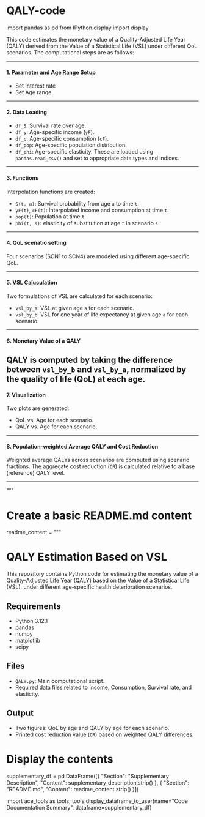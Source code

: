 # QALY-code
import pandas as pd
from IPython.display import display

This code estimates the monetary value of a Quality-Adjusted Life Year (QALY) derived from the Value of a Statistical Life (VSL) under different QoL scenarios. The computational steps are as follows:

---

#### 1. **Parameter and Age Range Setup**
- Set Interest rate
- Set Age range
---

#### 2. **Data Loading**
- `df_S`: Survival rate over age.
- `df_y`: Age-specific income (`yF`).
- `df_c`: Age-specific consumption (`cF`).
- `df_pop`: Age-specific population distribution.
- `df_phi`: Age-specific elasticity.
These are loaded using `pandas.read_csv()` and set to appropriate data types and indices.
---

#### 3. **Functions**
Interpolation functions are created:
- `S(t, a)`: Survival probability from age `a` to time `t`.
- `yF(t)`, `cF(t)`: Interpolated income and consumption at time `t`.
- `pop(t)`: Population at time `t`.
- `phi(t, s)`: elasticity of substitution at age `t` in scenario `s`.
---

#### 4. **QoL scenatio setting**
Four scenarios (SCN1 to SCN4) are modeled using different age-specific QoL.

---

#### 5. **VSL Caluculation**
Two formulations of VSL are calculated for each scenario:
- `vsl_by_a`: VSL at given age `a` for each scenario.
- `vsl_by_b`: VSL for one year of life expectancy at given age `a` for each scenario.
---

#### 6. **Monetary Value of a QALY**
QALY is computed by taking the difference between `vsl_by_b` and `vsl_by_a`, normalized by the quality of life (QoL) at each age.
---

#### 7. **Visualization**
Two plots are generated:
- QoL vs. Age for each scenario.
- QALY vs. Age for each scenario.
---

#### 8. **Population-weighted Average QALY and Cost Reduction**
Weighted average QALYs across scenarios are computed using scenario fractions. The aggregate cost reduction (`CR`) is calculated relative to a base (reference) QALY level.

---

"""

# Create a basic README.md content
readme_content = """
# QALY Estimation Based on VSL

This repository contains Python code for estimating the monetary value of a Quality-Adjusted Life Year (QALY) based on the Value of a Statistical Life (VSL), under different age-specific health deterioration scenarios.

## Requirements
- Python 3.12.1
- pandas
- numpy
- matplotlib
- scipy

## Files
- `QALY.py`: Main computational script.
- Required data files related to Income, Consumption, Survival rate, and elasticity.

## Output
- Two figures: QoL by age and QALY by age for each scenario.
- Printed cost reduction value (`CR`) based on weighted QALY differences.


# Display the contents
supplementary_df = pd.DataFrame([{
    "Section": "Supplementary Description",
    "Content": supplementary_description.strip()
}, {
    "Section": "README.md",
    "Content": readme_content.strip()
}])

import ace_tools as tools; tools.display_dataframe_to_user(name="Code Documentation Summary", dataframe=supplementary_df)
